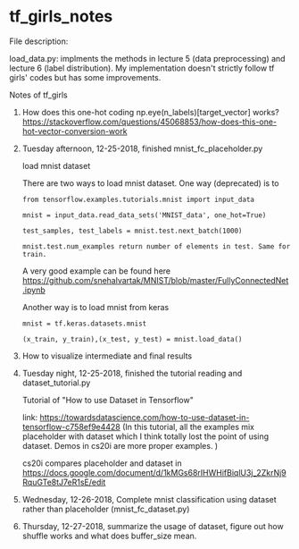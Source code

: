 # tf_girls_notes

File description:

load_data.py: implments the methods in lecture 5 (data preprocessing) and lecture 6 (label distribution). My implementation doesn't strictly follow tf girls' codes but has some improvements.

Notes of tf_girls

1. How does this one-hot coding np.eye(n_labels)[target_vector] works?
https://stackoverflow.com/questions/45068853/how-does-this-one-hot-vector-conversion-work

2. Tuesday afternoon, 12-25-2018, finished mnist_fc_placeholder.py 

    load mnist dataset 

    There are two ways to load mnist dataset. One way (deprecated) is to 

       from tensorflow.examples.tutorials.mnist import input_data
 
       mnist = input_data.read_data_sets('MNIST_data', one_hot=True)
 
       test_samples, test_labels = mnist.test.next_batch(1000)
       
       mnist.test.num_examples return number of elements in test. Same for train.
       
    A very good example can be found here https://github.com/snehalvartak/MNIST/blob/master/FullyConnectedNet.ipynb
 
    Another way is to load mnist from keras
 
       mnist = tf.keras.datasets.mnist
  
       (x_train, y_train),(x_test, y_test) = mnist.load_data()
 
 3. How to visualize intermediate and final results 
 
 4. Tuesday night, 12-25-2018, finished the tutorial reading and dataset_tutorial.py
 
    Tutorial of "How to use Dataset in Tensorflow"
 
    link: https://towardsdatascience.com/how-to-use-dataset-in-tensorflow-c758ef9e4428 (In this tutorial, all the examples mix    placeholder with dataset which I think totally lost the point of using dataset. Demos in cs20i are more proper examples. )
    
    cs20i compares placeholder and dataset in https://docs.google.com/document/d/1kMGs68rIHWHifBiqlU3j_2ZkrNj9RquGTe8tJ7eR1sE/edit
    
 5. Wednesday, 12-26-2018, Complete mnist classification using dataset rather than placeholder (mnist_fc_dataset.py)
 6. Thursday, 12-27-2018, summarize the usage of dataset, figure out how shuffle works and what does buffer_size mean.
